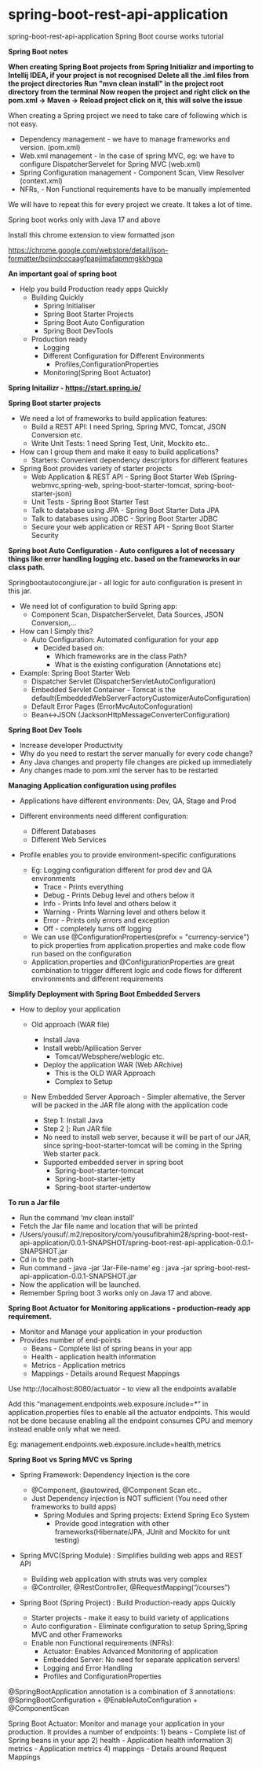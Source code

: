 # spring-boot-rest-api-application
spring-boot-rest-api-application Spring Boot course works tutorial

**Spring Boot notes**

**When creating Spring Boot projects from Spring Initializr and importing to Intellij IDEA, if your project is not recognised**
**Delete all the .iml files from the project directories**
**Run "mvn clean install" in the project root directory from the terminal**
**Now reopen the project and right click on the pom.xml -> Maven -> Reload project click on it, this will solve the issue**

When creating a Spring project we need to take care of following which is not easy.

- Dependency management - we have to manage frameworks and version. (pom.xml)
- Web.xml management - In the case of spring MVC, eg: we have to configure  DispatcherServelet for Spring MVC (web.xml)
- Spring Configuration management - Component Scan, View Resolver (context.xml)
- NFRs, - Non Functional requirements have to be manually implemented

We will have to repeat this for every project we create. It takes a lot of time.

Spring boot works only with Java 17 and above

Install this chrome extension to view formatted json

https://chrome.google.com/webstore/detail/json-formatter/bcjindcccaagfpapjjmafapmmgkkhgoa


**An important goal of spring boot**

- Help you build Production ready apps Quickly
    - Building Quickly
        - Spring Initialiser
        - Spring Boot Starter Projects
        - Spring Boot Auto Configuration
        - Spring Boot DevTools
    - Production ready
        - Logging
        - Different Configuration for Different Environments
            - Profiles,ConfigurationProperties
        - Monitoring(Spring Boot Actuator)

**Spring Initailizr - https://start.spring.io/**

**Spring Boot starter projects**

- We need a lot of frameworks to build application features:
    - Build a REST API: I need Spring, Spring MVC, Tomcat, JSON Conversion etc.
    - Write Unit Tests: 1 need Spring Test, Unit, Mockito etc..
- How can I group them and make it easy to build applications?
    - Starters: Convenient dependency descriptors for different features
- Spring Boot provides variety of starter projects
    - Web Application & REST API - Spring Boot Starter Web (Spring-webmvc,spring-web, spring-boot-starter-tomcat, spring-boot-starter-json)
    - Unit Tests - Spring Boot Starter Test
    - Talk to database using JPA - Spring Boot Starter Data JPA
    - Talk to databases using JDBC - Spring Boot Starter JDBC
    - Secure your web application or REST API - Spring Boot Starter Security

**Spring boot Auto Configuration - Auto configures a lot of necessary things like error handling logging etc. based on the frameworks in our class path.**

Springbootautocongiure.jar - all logic for auto configuration is present in this jar.

- We need lot of configuration to build Spring app:
    - Component Scan, DispatcherServelet, Data Sources, JSON Conversion,…
- How can I Simply this?
    - Auto Configuration: Automated configuration for your app
        - Decided based on:
            - Which frameworks are in the class Path?
            - What is the existing configuration (Annotations etc)
- Example: Spring Boot Starter Web
    - Dispatcher Servlet (DispatcherServletAutoConfiguration)
    - Embedded Servlet Container - Tomcat is the default(EmbeddedWebServerFactoryCustomizerAutoConfiguration)
    - Default Error Pages (ErrorMvcAutoConfoguration)
    - Bean<->JSON (JacksonHttpMessageConverterConfiguration)

**Spring Boot Dev Tools**

- Increase developer Productivity
- Why do you need to restart the server manually for every code change?
- Any Java changes and property file changes are picked up immediately
- Any changes made to pom.xml the server has to be restarted


**Managing Application configuration using profiles**

- Applications have different environments: Dev, QA, Stage and Prod
- Different environments need different configuration:
    - Different Databases
    - Different Web Services

- Profile enables you to provide environment-specific configurations
    - Eg: Logging configuration different for prod dev and QA environments
        - Trace - Prints everything
        - Debug - Prints Debug level and others below it
        - Info - Prints Info level and others below it
        - Warning - Prints Warning level and others below it
        - Error - Prints only errors and exception
        - Off - completely turns off logging
    - We can use @ConfigurationProperties(prefix = "currency-service") to pick properties from application.properties and make code flow run based on the configuration
    - Application.properties and @ConfigurationProperties are great combination to trigger different logic and code flows for different environments and different requirements

**Simplify Deployment with Spring Boot Embedded Servers**

- How to deploy your application
    - Old approach (WAR file)
        - Install Java
        - Install webb/Apllication Server
            - Tomcat/Websphere/weblogic etc.
        - Deploy the application WAR (Web ARchive)
            - This is the OLD WAR Approach
            - Complex to Setup

    - New Embedded Server Approach - Simpler alternative, the Server will be packed in the JAR file along with the application code
        - Step 1: Install Java
        - Step 2 ]: Run JAR file
        - No need to install web server, because it will be part of our JAR, since spring-boot-starter-tomcat will be coming in the Spring Web starter pack.
        - Supported embedded server in spring boot
            - Spring-boot-starter-tomcat
            - Spring-boot-starter-jetty
            - Spring-boot starter-undertow

**To run a Jar file**

- Run the command ‘mv clean install’
- Fetch the Jar file name and location that will be printed
- /Users/yousuf/.m2/repository/com/yousufibrahim28/spring-boot-rest-api-application/0.0.1-SNAPSHOT/spring-boot-rest-api-application-0.0.1-SNAPSHOT.jar
- Cd in to the path
- Run command - java -jar ‘Jar-File-name’ eg : java -jar spring-boot-rest-api-application-0.0.1-SNAPSHOT.jar
- Now the application will be launched.
- Remember Spring boot 3 works only on Java 17 and above.


**Spring Boot Actuator for Monitoring applications - production-ready app requirement.**

- Monitor and Manage your application in your production
- Provides number of end-points
    - Beans - Complete list of spring beans in your app
    - Health - application health information
    - Metrics - Application metrics
    - Mappings - Details around Request Mappings

Use http://localhost:8080/actuator - to view all the endpoints available

Add this “management.endpoints.web.exposure.include=*” in application.properties files to enable all the actuator endpoints. This would not be done because enabling all the endpoint consumes CPU and memory instead enable only what we need.

Eg: management.endpoints.web.exposure.include=health,metrics




**Spring Boot vs Spring MVC vs Spring**

- Spring Framework: Dependency Injection is the core
    - @Component, @autowired, @Component Scan etc..
    - Just Dependency injection is NOT sufficient (You need other frameworks to build apps)
        - Spring Modules and Spring projects: Extend Spring Eco System
            - Provide good integration with other frameworks(Hibernate/JPA, JUnit and Mockito for unit testing)
- Spring MVC(Spring Module) : Simplifies building web apps and REST API
    - Building web application with struts was very complex
    - @Controller, @RestController, @RequestMapping(“/courses”)

- Spring Boot (Spring Project) : Build Production-ready apps Quickly
    - Starter projects - make it easy to build variety of applications
    - Auto configuration - Eliminate configuration to setup Spring,Spring MVC and other Frameworks
    - Enable non Functional requirements (NFRs):
        - Actuator:  Enables Advanced Monitoring of application
        - Embedded Server: No need for separate application servers!
        - Logging and Error Handling
        - Profiles and ConfigurationProperties

@SpringBootApplication annotation is a combination of 3 annotations: @SpringBootConfiguration + @EnableAutoConfiguration + @ComponentScan


Spring Boot Actuator: Monitor and manage your application in your production. It provides a number of endpoints: 1) beans - Complete list of Spring beans in your app 2) health - Application health information 3) metrics - Application metrics 4) mappings - Details around Request Mappings



